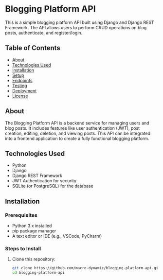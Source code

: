 # Blogging Platform API

This is a simple blogging platform API built using Django and Django REST Framework. The API allows users to perform CRUD operations on blog posts, authenticate, and register/login.

## Table of Contents
- [About](#about)
- [Technologies Used](#technologies-used)
- [Installation](#installation)
- [Setup](#setup)
- [Endpoints](#endpoints)
- [Testing](#testing)
- [Deployment](#deployment)
- [License](#license)

## About
The Blogging Platform API is a backend service for managing users and blog posts. It includes features like user authentication (JWT), post creation, editing, deletion, and viewing posts. This API can be integrated into a frontend application to create a fully functional blogging platform.

## Technologies Used
- Python 
- Django 
- Django REST Framework
- JWT Authentication for security
- SQLite (or PostgreSQL) for the database

## Installation

### Prerequisites
- Python 3.x installed
- pip package manager
- A text editor or IDE (e.g., VSCode, PyCharm)

### Steps to Install

1. Clone this repository:
   ```bash
   git clone https://github.com/macro-dynamic/blogging-platform-api.git
   cd blogging-platform-api

